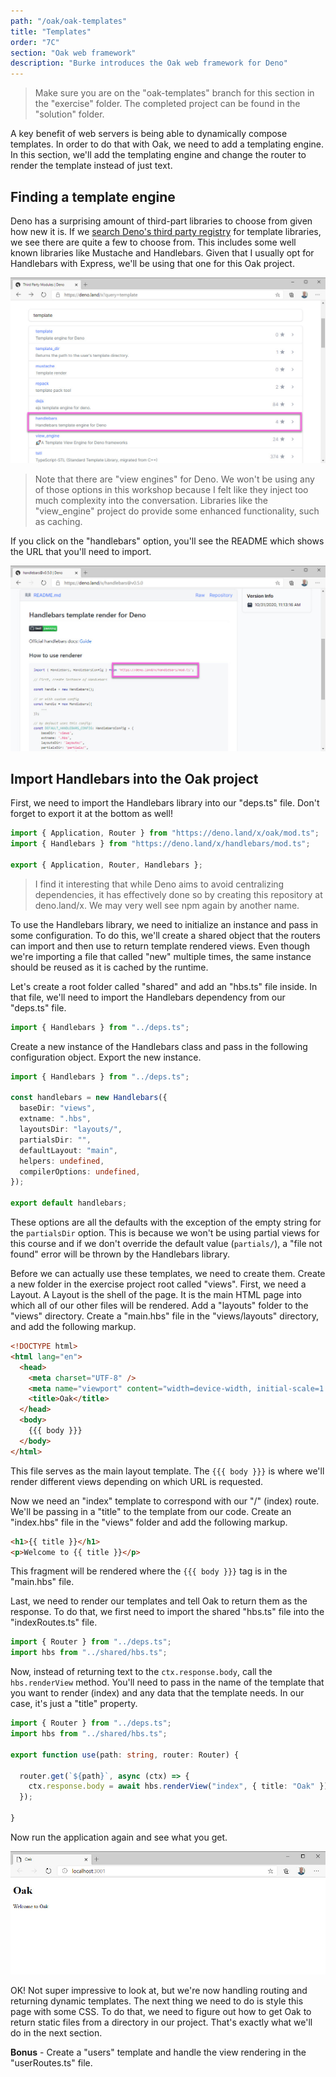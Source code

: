 ```yaml
---
path: "/oak/oak-templates"
title: "Templates"
order: "7C"
section: "Oak web framework"
description: "Burke introduces the Oak web framework for Deno"
---
```


> Make sure you are on the "oak-templates" branch for this section in the "exercise" folder. The completed project can be found in the "solution" folder.

A key benefit of web servers is being able to dynamically compose templates. In order to do that with Oak, we need to add a templating engine. In this section, we'll add the templating engine and change the router to render the template instead of just text.

## Finding a template engine

Deno has a surprising amount of third-part libraries to choose from given how new it is. If we [search Deno's third party registry](https://deno.land/x?query=template) for template libraries, we see there are quite a few to choose from. This includes some well known libraries like Mustache and Handlebars. Given that I usually opt for Handlebars with Express, we'll be using that one for this Oak project.

![](../images/deno-templates.jpg)

> Note that there are "view engines" for Deno. We won't be using any of those options in this workshop because I felt like they inject too much complexity into the conversation. Libraries like the "view_engine" project do provide some enhanced functionality, such as caching.

If you click on the "handlebars" option, you'll see the README which shows the URL that you'll need to import.

![](../images/handlebars-readme.jpg)

## Import Handlebars into the Oak project

First, we need to import the Handlebars library into our "deps.ts" file. Don't forget to export it at the bottom as well!

```typescript
import { Application, Router } from "https://deno.land/x/oak/mod.ts";
import { Handlebars } from "https://deno.land/x/handlebars/mod.ts";

export { Application, Router, Handlebars };
```

> I find it interesting that while Deno aims to avoid centralizing dependencies, it has effectively done so by creating this repository at deno.land/x. We may very well see npm again by another name.

To use the Handlebars library, we need to initialize an instance and pass in some configuration. To do this, we'll create a shared object that the routers can import and then use to return template rendered views. Even though we're importing a file that called "new" multiple times, the same instance should be reused as it is cached by the runtime.

Let's create a root folder called "shared" and add an "hbs.ts" file inside. In that file, we'll need to import the Handlebars dependency from our "deps.ts" file.

```typescript
import { Handlebars } from "../deps.ts";
```

Create a new instance of the Handlebars class and pass in the following configuration object. Export the new instance.

```typescript
import { Handlebars } from "../deps.ts";

const handlebars = new Handlebars({
  baseDir: "views",
  extname: ".hbs",
  layoutsDir: "layouts/",
  partialsDir: "",
  defaultLayout: "main",
  helpers: undefined,
  compilerOptions: undefined,
});

export default handlebars;
```

These options are all the defaults with the exception of the empty string for the `partialsDir` option. This is because we won't be using partial views for this course and if we don't override the default value (`partials/`), a "file not found" error will be thrown by the Handlebars library.

Before we can actually use these templates, we need to create them. Create a new folder in the exercise project root called "views". First, we need a Layout. A Layout is the shell of the page. It is the main HTML page into which all of our other files will be rendered. Add a "layouts" folder to the "views" directory. Create a "main.hbs" file in the "views/layouts" directory, and add the following markup.

```html
<!DOCTYPE html>
<html lang="en">
  <head>
    <meta charset="UTF-8" />
    <meta name="viewport" content="width=device-width, initial-scale=1.0" />
    <title>Oak</title>
  </head>
  <body>
    {{{ body }}}
  </body>
</html>
```

This file serves as the main layout template. The `{{{ body }}}` is where we'll render different views depending on which URL is requested.

Now we need an "index" template to correspond with our "/" (index) route. We'll be passing in a "title" to the template from our code. Create an "index.hbs" file in the "views" folder and add the following markup.

```html
<h1>{{ title }}</h1>
<p>Welcome to {{ title }}</p>
```

This fragment will be rendered where the `{{{ body }}}` tag is in the "main.hbs" file.

Last, we need to render our templates and tell Oak to return them as the response. To do that, we first need to import the shared "hbs.ts" file into the "indexRoutes.ts" file.

```typescript
import { Router } from "../deps.ts";
import hbs from "../shared/hbs.ts";
```

Now, instead of returning text to the `ctx.response.body`, call the `hbs.renderView` method. You'll need to pass in the name of the template that you want to render (index) and any data that the template needs. In our case, it's just a "title" property.

```typescript
import { Router } from "../deps.ts";
import hbs from "../shared/hbs.ts";

export function use(path: string, router: Router) {
  
  router.get(`${path}`, async (ctx) => {
    ctx.response.body = await hbs.renderView("index", { title: "Oak" });
  });

}
```

Now run the application again and see what you get. 

![application running returning template](../images/app-with-templates.jpg)

OK! Not super impressive to look at, but we're now handling routing and returning dynamic templates. The next thing we need to do is style this page with some CSS. To do that, we need to figure out how to get Oak to return static files from a directory in our project. That's exactly what we'll do in the next section.

**Bonus** - Create a "users" template and handle the view rendering in the "userRoutes.ts" file.
